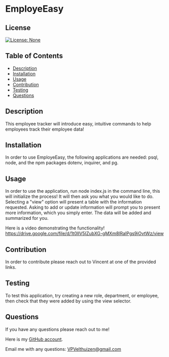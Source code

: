 # EmployeEasy

## License
[![License: None](https://img.shields.io/badge/License-None-brightgreen)](https://opensource.org/licenses/None)

## Table of Contents
- [Description](#description)
- [Installation](#installation)
- [Usage](#usage)
- [Contribution](#contribution)
- [Testing](#testing)
- [Questions](#questions)

## Description
This employee tracker will introduce easy, intuitive commands to help employees track their employee data!

## Installation
In order to use EmployeEasy, the following applications are needed: psql, node, and the npm packages dotenv, inquirer, and pg.

## Usage
In order to use the application, run node index.js in the command line, this will initialize the process! It will then ask you what you would like to do. Selecting a "view" option will present a table with the information requested. Asking to add or update information will prompt you to present more information, which you simply enter. The data will be added and summarized for you.

Here is a video demonstrating the functionality!
https://drive.google.com/file/d/1t0lIV5IZubXG-gMXm8lRaIPgs9iOvtWz/view

## Contribution
In order to contribute please reach out to Vincent at one of the provided links.

## Testing
To test this application, try creating a new role, department, or employee, then check that they were added by using the view selector.

## Questions
If you have any questions please reach out to me!

Here is my [GitHub account](https://github.com/VPVelthuizen).

Email me with any questions: [VPVelthuizen@gmail.com](mailto:VPVelthuizen@gmail.com)